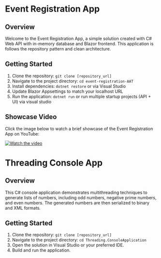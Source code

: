 # Event Registration App


## Overview

Welcome to the Event Registration App, a simple solution created with C# Web API with in-memory database and Blazor frontend. This application is follows the repository pattern and clean architecture.


## Getting Started

1. Clone the repository: `git clone [repository_url]`
2. Navigate to the project directory: `cd event-registration-AAT`
3. Install dependencies: `dotnet restore` or via Visual Studio
4. Update Blazor Appsettings to match your localhost URL
5. Run the application: `dotnet run`  or run multiple startup projects (API + UI) via visual studio

## Showcase Video

Click the image below to watch a brief showcase of the Event Registration App on YouTube:

[![Watch the video](https://img.youtube.com/vi/jsLw8YR6tSE/0.jpg)](https://www.youtube.com/watch?v=jsLw8YR6tSE)


# Threading Console App
## Overview
This C# console application demonstrates multithreading techniques to generate lists of numbers, including odd numbers, negative prime numbers, and even numbers. The generated numbers are then serialized to binary and XML formats.


## Getting Started
1. Clone the repository: `git clone [repository_url]`
2. Navigate to the project directory: `cd Threading.ConsoleApplication`
3. Open the solution in Visual Studio or your preferred IDE.
4. Build and run the application.
